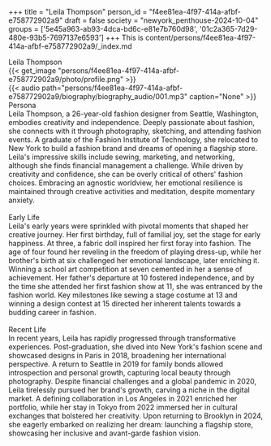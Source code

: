 +++
title = "Leila Thompson"
person_id = "f4ee81ea-4f97-414a-afbf-e758772902a9"
draft = false
society = "newyork_penthouse-2024-10-04"
groups = ['5e45a963-ab93-4dca-bd6c-e81e7b760d98', '01c2a365-7d29-480e-93b5-7697137e6593']
+++
This is content/persons/f4ee81ea-4f97-414a-afbf-e758772902a9/_index.md

<script>
(function() {
    const personId = "f4ee81ea-4f97-414a-afbf-e758772902a9";
    const societyId = "newyork_penthouse-2024-10-04";

    // Set the selected person and society in localStorage
    localStorage.setItem('selectedPerson', personId);
    localStorage.setItem('selectedSociety', societyId);

    // Automatically set the dropdowns based on this person's data
    const societySelect = document.getElementById('society-select');
    const personSelect = document.getElementById('person-select');

    if (societySelect) {
    societySelect.value = societyId;
    }
    if (personSelect) {
    personSelect.value = personId;
    }
})();
</script><div class="h1_1_right">Leila Thompson</div>{{< get_image "persons/f4ee81ea-4f97-414a-afbf-e758772902a9/photo/profile.png" >}}
<br>
{{< audio
    path="persons/f4ee81ea-4f97-414a-afbf-e758772902a9/biography/biography_audio/001.mp3" 
    caption="None"
>}}
<br>
<div class="h2">Persona</div><div class="plain">Leila Thompson, a 26-year-old fashion designer from Seattle, Washington, embodies creativity and independence. Deeply passionate about fashion, she connects with it through photography, sketching, and attending fashion events. A graduate of the Fashion Institute of Technology, she relocated to New York to build a fashion brand and dreams of opening a flagship store. Leila's impressive skills include sewing, marketing, and networking, although she finds financial management a challenge. While driven by creativity and confidence, she can be overly critical of others' fashion choices. Embracing an agnostic worldview, her emotional resilience is maintained through creative activities and meditation, despite momentary anxiety.

</div><br>
<div class="h2">Early Life</div><div class="plain">Leila's early years were sprinkled with pivotal moments that shaped her creative journey. Her first birthday, full of familial joy, set the stage for early happiness. At three, a fabric doll inspired her first foray into fashion. The age of four found her reveling in the freedom of playing dress-up, while her brother's birth at six challenged her emotional landscape, later enriching it. Winning a school art competition at seven cemented in her a sense of achievement. Her father's departure at 10 fostered independence, and by the time she attended her first fashion show at 11, she was entranced by the fashion world. Key milestones like sewing a stage costume at 13 and winning a design contest at 15 directed her inherent talents towards a budding career in fashion.

</div><br>
<div class="h2">Recent Life</div><div class="plain">In recent years, Leila has rapidly progressed through transformative experiences. Post-graduation, she dived into New York's fashion scene and showcased designs in Paris in 2018, broadening her international perspective. A return to Seattle in 2019 for family bonds allowed introspection and personal growth, capturing local beauty through photography. Despite financial challenges and a global pandemic in 2020, Leila tirelessly pursued her brand's growth, carving a niche in the digital market. A defining collaboration in Los Angeles in 2021 enriched her portfolio, while her stay in Tokyo from 2022 immersed her in cultural exchanges that bolstered her creativity. Upon returning to Brooklyn in 2024, she eagerly embarked on realizing her dream: launching a flagship store, showcasing her inclusive and avant-garde fashion vision.</div><br>
